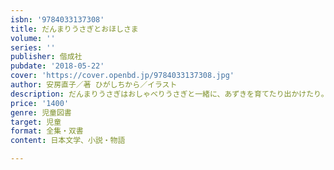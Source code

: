 ```yaml
---
isbn: '9784033137308'
title: だんまりうさぎとおほしさま
volume: ''
series: ''
publisher: 偕成社
pubdate: '2018-05-22'
cover: 'https://cover.openbd.jp/9784033137308.jpg'
author: 安房直子／著 ひがしちから／イラスト
description: だんまりうさぎはおしゃべりうさぎと一緒に、あずきを育てたり出かけたり。ふたりでいると楽しいことがいっぱいです。
price: '1400'
genre: 児童図書
target: 児童
format: 全集・双書
content: 日本文学、小説・物語

---
```

